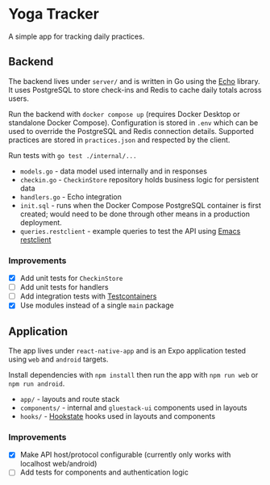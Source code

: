 # Yoga Tracker

A simple app for tracking daily practices.

## Backend

The backend lives under `server/` and is written in Go using the [Echo](https://echo.labstack.com/) library. It uses PostgreSQL to store check-ins and Redis to cache daily totals across users.

Run the backend with `docker compose up` (requires Docker Desktop or standalone Docker Compose). Configuration is stored in `.env` which can be used to override the PostgreSQL and Redis connection details. Supported practices are stored in `practices.json` and respected by the client.

Run tests with `go test ./internal/...`

- `models.go` - data model used internally and in responses
- `checkin.go` - `CheckinStore` repository holds business logic for persistent data
- `handlers.go` - Echo integration
- `init.sql` - runs when the Docker Compose PostgreSQL container is first created; would need to be done through other means in a production deployment.
- `queries.restclient` - example queries to test the API using [Emacs restclient](https://github.com/pashky/restclient.el) 

### Improvements

- [x] Add unit tests for `CheckinStore`
- [ ] Add unit tests for handlers
- [ ] Add integration tests with [Testcontainers](https://golang.testcontainers.org/)
- [x] Use modules instead of a single `main` package

## Application

The app lives under `react-native-app` and is an Expo application tested using `web` and `android` targets.

Install dependencies with `npm install` then run the app with `npm run web` or `npm run android`. 

- `app/` - layouts and route stack
- `components/` - internal and `gluestack-ui` components used in layouts
- `hooks/` - [Hookstate](https://hookstate.js.org) hooks used in layouts and components

### Improvements

- [x] Make API host/protocol configurable (currently only works with localhost web/android)
- [ ] Add tests for components and authentication logic
